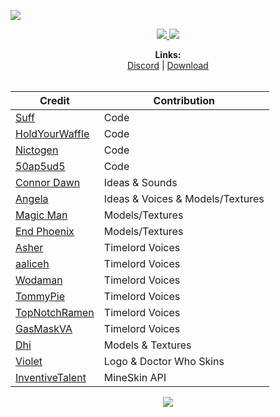 [![](https://i.imgur.com/GcUuiUW.png#center)](https://www.curseforge.com/minecraft/mc-mods/regeneration/files)

<p align="center">
<a href="https://www.curseforge.com/minecraft/mc-mods/regeneration/files">
  <img src="http://cf.way2muchnoise.eu/versions/regeneration.svg">
  <img src="http://cf.way2muchnoise.eu/regeneration.svg"> <br>
</a>

</p>
<p align="center">
  <b>Links:</b><br>
  <a href="https://discord.gg/SRsBsDp">Discord</a> |
  <a href="https://www.curseforge.com/minecraft/mc-mods/regeneration">Download</a> 
  <br><br>
</p>


  | Credit | Contribution |
  | --- | --- |
  <a href="https://twitter.com/Suff1999">Suff</a> | Code
  <a href="https://github.com/HoldYourWaffle">HoldYourWaffle</a> | Code
  <a href="https://twitter.com/nictogen">Nictogen</a> | Code
  <a href="https://twitter.com/50ap5ud5">50ap5ud5</a> | Code
  <a href="https://twitter.com/TheConnorDawn">Connor Dawn</a> | Ideas & Sounds
  <a href="https://twitter.com/DisasterGaye">Angela</a> | Ideas & Voices & Models/Textures
  <a href="https://twitter.com/MagicMrmann">Magic Man</a> | Models/Textures
  <a href="https://twitter.com/Phoenix26947026">End Phoenix</a> | Models/Textures
  <a href="https://twitter.com/Asher_Enterprix">Asher</a> | Timelord Voices
  <a href="https://www.fiverr.com/share/5AE3dQ">aaliceh</a> | Timelord Voices
  <a href="https://www.youtube.com/channel/UC0VxtmdbDvJO21xTqHD9S1w">Wodaman</a> | Timelord Voices
  <a href="https://www.youtube.com/channel/UCYFRnwIqr7Ps8FD_qDoWhIQ">TommyPie</a> | Timelord Voices
  <a href="https://twitter.com/TopNotchRamen">TopNotchRamen</a> | Timelord Voices
  <a href="https://twitter.com/AlotOfSpareTime">GasMaskVA</a> | Timelord Voices
  <a href="https://twitter.com/holo_modeller">Dhi</a> | Models & Textures
  <a href="https://twitter.com/LocalViolet">Violet</a> | Logo & Doctor Who Skins
  <a href="https://inventivetalent.org/">InventiveTalent</a> | MineSkin API

<p align="center">
<a href="https://www.bisecthosting.com/dontblink">
  <img src="https://www.bisecthosting.com/partners/custom-banners/dd651da3-657d-4154-9e2b-3df1d135c635.png">
</a>
</p>
